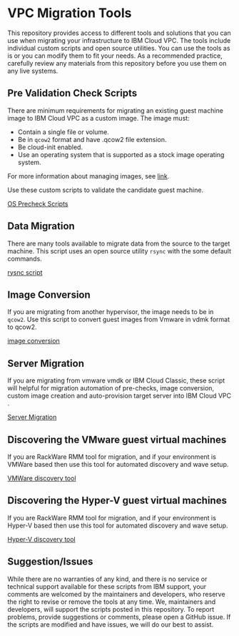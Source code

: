 # VPC Migration Tools

This repository provides access to different tools and solutions that you can use when migrating your infrastructure to IBM Cloud VPC.  The tools include  individual custom scripts and open source utilities.  You can use the tools as is or you can modify them to fit your needs. As a recommended
practice, carefully review any materials from this repository before you use them on any live systems.

## Pre Validation Check Scripts ##

There are minimum requirements for migrating an existing guest machine image to IBM Cloud VPC as a custom image.  The image must:

* Contain a single file or volume.
* Be in `qcow2` format and have .qcow2 file extension.
* Be cloud-init enabled.
* Use an operating system that is supported as a stock image operating system.

For more information about managing images, see [link](https://cloud.ibm.com/docs/vpc?topic=vpc-managing-images).

Use these custom scripts to validate the candidate guest machine.

[OS Precheck Scripts](os-precheck-scripts/)

## Data Migration ##

There are many tools available to migrate data from the source to the target machine. This
script uses an open source utility `rsync` with the some default commands. 

[rysnc script](data-migration/)

## Image Conversion ##

If you are migrating from another hypervisor, the image needs to be in `qcow2`. Use this script to convert guest images from Vmware in vdmk format to qcow2. 

[image conversion](image-conversion)

## Server Migration ##

If you are migrating from vmware vmdk or IBM Cloud Classic, these script will helpful for migration automation of pre-checks, image conversion, custom image creation and auto-provision target server into IBM Cloud VPC . 

[Server Migration](server-migration)

## Discovering the VMware guest virtual machines ##

If you are RackWare RMM tool for migration, and if your environment is VMWare based then use this tool for automated discovery and wave setup.

[VMWare discovery tool](v2v-discovery-tool-rmm/VMware/)

## Discovering the Hyper-V guest virtual machines ##

If you are RackWare RMM tool for migration, and if your environment is Hyper-V based then use this tool for automated discovery and wave setup.

[Hyper-V discovery tool](v2v-discovery-tool-rmm/HyperV/)

## Suggestion/Issues ##

While there are no warranties of any kind, and there is no service or technical support
available for these scripts from IBM support, your comments are welcomed by the maintainers
and developers, who reserve the right to revise or remove the tools at any time. We,
maintainers and developers, will support the scripts posted in this repository. To report 
problems, provide suggestions or comments, please open a GitHub issue. If the scripts are
modified and have issues, we will do our best to assist.

<!-- A more detailed Usage or detailed explaination of the repository here -->
